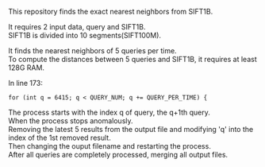 This repository finds the exact nearest neighbors from SIFT1B.  

It requires 2 input data, query and SIFT1B.  
SIFT1B is divided into 10 segments(SIFT100M).  

It finds the nearest neighbors of 5 queries per time.  
To compute the distances between 5 queries and SIFT1B, it requires at least 128G RAM.  

In line 173:  

    for (int q = 6415; q < QUERY_NUM; q += QUERY_PER_TIME) {
    
The process starts with the index q of query, the q+1th query.  
When the process stops anomalously.  
Removing the latest 5 results from the output file and modifying 'q' into the index of the 1st removed result.  
Then changing the ouput filename and restarting the process.  
After all queries are completely processed, merging all output files.  
